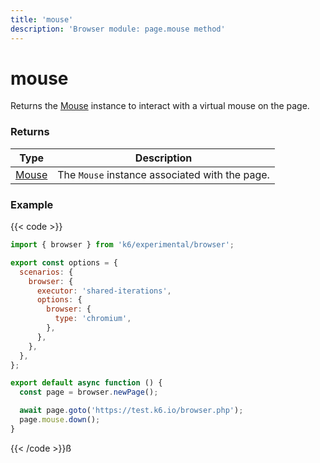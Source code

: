 ```yaml
---
title: 'mouse'
description: 'Browser module: page.mouse method'
---
```


# mouse

Returns the [Mouse](https://grafana.com/docs/k6/<K6_VERSION>/javascript-api/k6-experimental/browser/mouse/) instance to interact with a virtual mouse on the page.

### Returns

| Type                                                                                            | Description                                    |
| ----------------------------------------------------------------------------------------------- | ---------------------------------------------- |
| [Mouse](https://grafana.com/docs/k6/<K6_VERSION>/javascript-api/k6-experimental/browser/mouse/) | The `Mouse` instance associated with the page. |

### Example

{{< code >}}

```javascript
import { browser } from 'k6/experimental/browser';

export const options = {
  scenarios: {
    browser: {
      executor: 'shared-iterations',
      options: {
        browser: {
          type: 'chromium',
        },
      },
    },
  },
};

export default async function () {
  const page = browser.newPage();

  await page.goto('https://test.k6.io/browser.php');
  page.mouse.down();
}
```

{{< /code >}}ß
